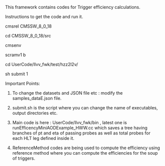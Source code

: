 This framework contains codes for Trigger efficiency calculations.

Instructions to get the code and run it.

cmsrel CMSSW_8_0_18

cd CMSSW_8_0_18/src

cmsenv

scramv1 b

cd UserCode/llvv_fwk/test/hzz2l2v/

sh submit 1

Important Points:

1. To change the datasets and JSON file etc : modify the samples_dataE.json file.

2. submit.sh is the script where you can change the name of executables, output directories etc.

3. Main code is here : UserCode/llvv_fwk/bin , latest one is runEfficencyMiniAODExample_HWW.cc which saves a tree having branches of pt and eta of passing probes as well as total probes for each HLT leg defined inside it.

4. ReferenceMethod codes are being used to compute the efficiency using reference method where you can compute the efficiencies for the soup of triggers.
